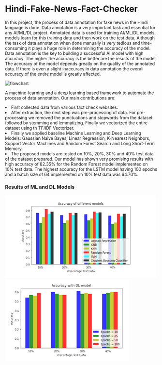 # Hindi-Fake-News-Fact-Checker
In this project, the process of data annotation for fake news in the Hindi language is done. Data
annotation is a very important task and essential for any AI/ML/DL project. Annotated data is used for
training AI/ML/DL models, models learn for this training data and then work on the test data. Although
the task of data annotation when done manually is very tedious and time-consuming it plays a huge role
in determining the accuracy of the model. Data annotation is the key to building a successful AI model
with high accuracy. The higher the accuracy is the better are the results of the model. The accuracy of
the model depends greatly on the quality of the annotated data. If there is even a slight inaccuracy in data
annotation the overall accuracy of the entire model is greatly affected.

![flowchart](https://user-images.githubusercontent.com/82195775/147960485-c9b228fe-621a-4a95-b1ad-b950cf52d204.png)

A machine-learning and a deep learning based framework to automate the process of data annotation. Our main contributions are:
<li> First collected data from various fact check websites.
<li> After extraction, the next step was pre-processing of data. For pre-processing we removed the punctuations and stopwords from the dataset followed by stemming and lemmatizing. Finally we vectorized
the entire dataset using th TF/IDF Vectorizer.
<li> Finally we applied baseline Machine Learning and Deep Learning Models: Gaussian Naive Bayes,
Linear Regression, K-Nearest Neighbors, Support Vector Machines and Random Forest Search and
Long Short-Term Memory.
<li> The proposed models are tested on 10%, 20%, 30% and 40% test data of the dataset prepared.
Our model has shown very promising results with high accuracy of 82.35% for the Random Forest model
implemented on 10% test data. The highest accuracy for the LSTM model having 100 epochs and a batch
size of 64 implemented on 10% test data was 64.70%. 

### Results of ML and DL Models
 
<img src="Results/ML.png" width="500">    
<img src="Results/DL .png" width="410">

